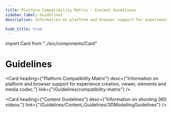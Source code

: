```yaml
---
title: Platform Compatibility Matrix - Content Guidelines
sidebar_label: Guidelines
description: Information on platform and browser support for experience creation, viewer, elements and media codec, Content Guidelines for shooting 360 videos - GMetri Documentation.

hide_title: true
---
```


import Card from "../src/components/Card"

# Guidelines

<Card heading={"Platform Compatibility Matrix"} 
      desc={"Information on platform and browser support for experience creation, viewer, elements and media codec."} 
      link={"/Guidelines/compatibility-matrix"} />

<Card heading={"Content Guidelines"} 
      desc={"Information on shooting 360 videos."} 
      link={"/Guidelines/Content_Guidelines/3DModellingGuidelines"} />
